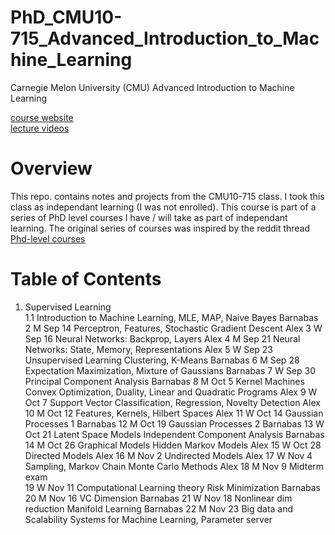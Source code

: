# PhD_CMU10-715_Advanced_Introduction_to_Machine_Learning
Carnegie Melon University (CMU) Advanced Introduction to Machine Learning

[course website](http://www.cs.cmu.edu/~bapoczos/Classes/ML10715_2015Fall/index.html) <br/>
[lecture videos](https://www.youtube.com/playlist?list=PL4DwY1suLMkcu-wytRDbvBNmx57CdQ2pJ&jct=q4qVgISGxJql7TlE6eSLKa8Wwci8SA)

# Overview
This repo. contains notes and projects from the CMU10-715 class. I took this class as independant learning (I was not enrolled). This course is part of a series of PhD level courses I have / will take as part of independant learning. The original series of courses was inspired by the reddit thread [Phd-level courses](https://www.reddit.com/r/MachineLearning/comments/51qhc8/phdlevel_courses/?utm_source=share&utm_medium=ios_app)

# Table of Contents
1. Supervised Learning	
    1.1 Introduction to Machine Learning, MLE, MAP, Naive Bayes	Barnabas
2	M	Sep 14		Perceptron, Features, Stochastic Gradient Descent	Alex
3	W	Sep 16		Neural Networks: Backprop, Layers	Alex
4	M	Sep 21		Neural Networks: State, Memory, Representations	Alex
5	W	Sep 23	Unsupervised Learning	Clustering, K-Means	Barnabas
6	M	Sep 28		Expectation Maximization, Mixture of Gaussians	Barnabas
7	W	Sep 30		Principal Component Analysis	Barnabas
8	M	Oct 5	Kernel Machines	Convex Optimization, Duality, Linear and Quadratic Programs	Alex
9	W	Oct 7		Support Vector Classification, Regression, Novelty Detection	Alex
10	M	Oct 12		Features, Kernels, Hilbert Spaces	Alex
11	W	Oct 14		Gaussian Processes 1	Barnabas
12	M	Oct 19		Gaussian Processes 2	Barnabas
13	W	Oct 21	Latent Space Models	Independent Component Analysis	Barnabas
14	M	Oct 26	Graphical Models	Hidden Markov Models	Alex
15	W	Oct 28		Directed Models	Alex
16	M	Nov 2		Undirected Models	Alex
17	W	Nov 4		Sampling, Markov Chain Monte Carlo Methods	Alex
18	M	Nov 9	Midterm exam		
19	W	Nov 11	Computational Learning theory	Risk Minimization	Barnabas
20	M	Nov 16		VC Dimension	Barnabas
21	W	Nov 18	Nonlinear dim reduction	Manifold Learning	Barnabas
22	M	Nov 23	Big data and Scalability	Systems for Machine Learning, Parameter server
